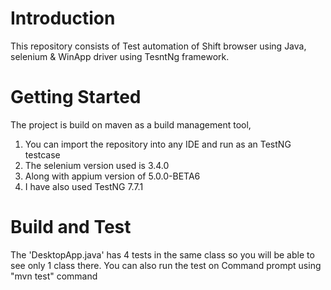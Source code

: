 # Introduction 

This repository consists of Test automation of Shift browser using Java, selenium & WinApp driver using TesntNg framework.

# Getting Started

The project is build on maven as a build management tool,

1.	You can import the repository into any IDE and run as an TestNG testcase
2.	The selenium version used is 3.4.0 
3.	Along with appium version of 5.0.0-BETA6
4.	I have also used TestNG 7.7.1

# Build and Test

The 'DesktopApp.java' has 4 tests in the same class so you will be able to see only 1 class there.
You can also run the test on Command prompt using "mvn test" command 
